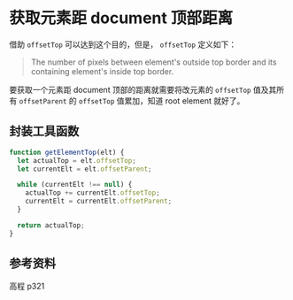 # 获取元素距 document 顶部距离

借助 `offsetTop` 可以达到这个目的，但是， `offsetTop` 定义如下：

> The number of pixels between element's outside top border and its containing element's inside top border.

要获取一个元素距 document 顶部的距离就需要将改元素的 `offsetTop` 值及其所有 `offsetParent` 的 `offsetTop` 值累加，知道 root element 就好了。

## 封装工具函数

```js
function getElementTop(elt) {
  let actualTop = elt.offsetTop;
  let currentElt = elt.offsetParent;

  while (currentElt !== null) {
    actualTop += currentElt.offsetTop;
    currentElt = currentElt.offsetParent;
  }

  return actualTop;
}
```

## 参考资料

高程 p321
